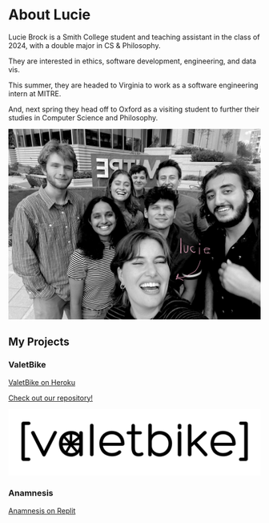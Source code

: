 # About Lucie

Lucie Brock is a Smith College student and teaching assistant in the class of 2024, with a double major in CS & Philosophy. 

They are interested in ethics, software development, engineering, and data vis. 

This summer, they are headed to Virginia to work as a software engineering intern at MITRE. 

And, next spring they head off to Oxford as a visiting student to further their studies in Computer Science and Philosophy.

![Lucie Brock, 2021](images/me.png)

## My Projects

### ValetBike
[ValetBike on Heroku](https://valetbike-kales.herokuapp.com/)

[Check out our repository!](https://github.com/epartakki/valetbike)

![ValetBike logo](images/valetbike_logo3.png)

### Anamnesis
[Anamnesis on Replit](https://replit.com/@alinemarrap/Anamnesis)